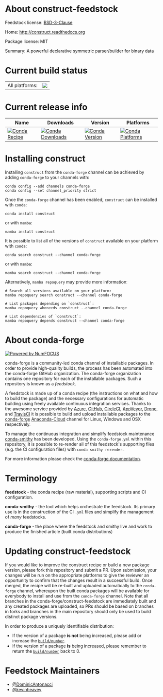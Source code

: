 About construct-feedstock
=========================

Feedstock license: [BSD-3-Clause](https://github.com/conda-forge/construct-feedstock/blob/main/LICENSE.txt)

Home: http://construct.readthedocs.org

Package license: MIT

Summary: A powerful declarative symmetric parser/builder for binary data

Current build status
====================


<table><tr><td>All platforms:</td>
    <td>
      <a href="https://dev.azure.com/conda-forge/feedstock-builds/_build/latest?definitionId=2416&branchName=main">
        <img src="https://dev.azure.com/conda-forge/feedstock-builds/_apis/build/status/construct-feedstock?branchName=main">
      </a>
    </td>
  </tr>
</table>

Current release info
====================

| Name | Downloads | Version | Platforms |
| --- | --- | --- | --- |
| [![Conda Recipe](https://img.shields.io/badge/recipe-construct-green.svg)](https://anaconda.org/conda-forge/construct) | [![Conda Downloads](https://img.shields.io/conda/dn/conda-forge/construct.svg)](https://anaconda.org/conda-forge/construct) | [![Conda Version](https://img.shields.io/conda/vn/conda-forge/construct.svg)](https://anaconda.org/conda-forge/construct) | [![Conda Platforms](https://img.shields.io/conda/pn/conda-forge/construct.svg)](https://anaconda.org/conda-forge/construct) |

Installing construct
====================

Installing `construct` from the `conda-forge` channel can be achieved by adding `conda-forge` to your channels with:

```
conda config --add channels conda-forge
conda config --set channel_priority strict
```

Once the `conda-forge` channel has been enabled, `construct` can be installed with `conda`:

```
conda install construct
```

or with `mamba`:

```
mamba install construct
```

It is possible to list all of the versions of `construct` available on your platform with `conda`:

```
conda search construct --channel conda-forge
```

or with `mamba`:

```
mamba search construct --channel conda-forge
```

Alternatively, `mamba repoquery` may provide more information:

```
# Search all versions available on your platform:
mamba repoquery search construct --channel conda-forge

# List packages depending on `construct`:
mamba repoquery whoneeds construct --channel conda-forge

# List dependencies of `construct`:
mamba repoquery depends construct --channel conda-forge
```


About conda-forge
=================

[![Powered by
NumFOCUS](https://img.shields.io/badge/powered%20by-NumFOCUS-orange.svg?style=flat&colorA=E1523D&colorB=007D8A)](https://numfocus.org)

conda-forge is a community-led conda channel of installable packages.
In order to provide high-quality builds, the process has been automated into the
conda-forge GitHub organization. The conda-forge organization contains one repository
for each of the installable packages. Such a repository is known as a *feedstock*.

A feedstock is made up of a conda recipe (the instructions on what and how to build
the package) and the necessary configurations for automatic building using freely
available continuous integration services. Thanks to the awesome service provided by
[Azure](https://azure.microsoft.com/en-us/services/devops/), [GitHub](https://github.com/),
[CircleCI](https://circleci.com/), [AppVeyor](https://www.appveyor.com/),
[Drone](https://cloud.drone.io/welcome), and [TravisCI](https://travis-ci.com/)
it is possible to build and upload installable packages to the
[conda-forge](https://anaconda.org/conda-forge) [Anaconda-Cloud](https://anaconda.org/)
channel for Linux, Windows and OSX respectively.

To manage the continuous integration and simplify feedstock maintenance
[conda-smithy](https://github.com/conda-forge/conda-smithy) has been developed.
Using the ``conda-forge.yml`` within this repository, it is possible to re-render all of
this feedstock's supporting files (e.g. the CI configuration files) with ``conda smithy rerender``.

For more information please check the [conda-forge documentation](https://conda-forge.org/docs/).

Terminology
===========

**feedstock** - the conda recipe (raw material), supporting scripts and CI configuration.

**conda-smithy** - the tool which helps orchestrate the feedstock.
                   Its primary use is in the construction of the CI ``.yml`` files
                   and simplify the management of *many* feedstocks.

**conda-forge** - the place where the feedstock and smithy live and work to
                  produce the finished article (built conda distributions)


Updating construct-feedstock
============================

If you would like to improve the construct recipe or build a new
package version, please fork this repository and submit a PR. Upon submission,
your changes will be run on the appropriate platforms to give the reviewer an
opportunity to confirm that the changes result in a successful build. Once
merged, the recipe will be re-built and uploaded automatically to the
`conda-forge` channel, whereupon the built conda packages will be available for
everybody to install and use from the `conda-forge` channel.
Note that all branches in the conda-forge/construct-feedstock are
immediately built and any created packages are uploaded, so PRs should be based
on branches in forks and branches in the main repository should only be used to
build distinct package versions.

In order to produce a uniquely identifiable distribution:
 * If the version of a package **is not** being increased, please add or increase
   the [``build/number``](https://docs.conda.io/projects/conda-build/en/latest/resources/define-metadata.html#build-number-and-string).
 * If the version of a package **is** being increased, please remember to return
   the [``build/number``](https://docs.conda.io/projects/conda-build/en/latest/resources/define-metadata.html#build-number-and-string)
   back to 0.

Feedstock Maintainers
=====================

* [@DominicAntonacci](https://github.com/DominicAntonacci/)
* [@kevinheavey](https://github.com/kevinheavey/)

